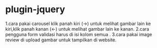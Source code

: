 # plugin-jquery

1.cara pakai carousel klik panah kiri (->) untuk melihat gambar lain ke kiri,klik panah kanan (<-) untuk melihat gambar lain ke kanan.
2.cara pengguna form validasi harus di isi kolom semua .
3.cara pakai image review di upload gambar untuk tampilkan di website.
